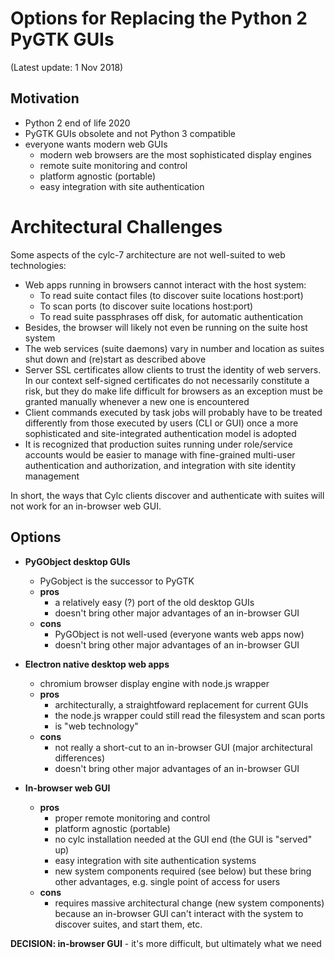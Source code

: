 # Options for Replacing the Python 2 PyGTK GUIs

(Latest update: 1 Nov 2018)

## Motivation

- Python 2 end of life 2020
- PyGTK GUIs obsolete and not Python 3 compatible
- everyone wants modern web GUIs
  - modern web browsers are the most sophisticated display engines
  - remote suite monitoring and control
  - platform agnostic (portable)
  - easy integration with site authentication

# Architectural Challenges

Some aspects of the cylc-7 architecture are not well-suited to web technologies:
- Web apps running in browsers cannot interact with the host system:
  - To read suite contact files (to discover suite locations host:port)
  - To scan ports (to discover suite locations host:port)
  - To read suite passphrases off disk, for automatic authentication
- Besides, the browser will likely not even be running on the suite host system
- The web services (suite daemons) vary in number and location as suites shut
  down and (re)start as described above
- Server SSL certificates allow clients to trust the identity of web servers.
  In our context self-signed certificates do not necessarily constitute a risk,
  but they do make life difficult for browsers as an exception must be granted
  manually whenever a new one is encountered
- Client commands executed by task jobs will probably have to be treated
  differently from those executed by users (CLI or GUI) once a more
  sophisticated and site-integrated authentication model is adopted
- It is recognized that production suites running under role/service accounts
  would be easier to manage with fine-grained multi-user authentication and
  authorization, and integration with site identity management

In short, the ways that Cylc clients discover and authenticate with suites will
not work for an in-browser web GUI.

## Options

- __PyGObject desktop GUIs__
  - PyGobject is the successor to PyGTK
  - __pros__
    - a relatively easy (?) port of the old desktop GUIs
    - doesn't bring other major advantages of an in-browser GUI
  - __cons__
    - PyGObject is not well-used (everyone wants web apps now)
    - doesn't bring other major advantages of an in-browser GUI

- __Electron native desktop web apps__
  - chromium browser display engine with node.js wrapper
  - __pros__
    - architecturally, a straightfoward replacement for current GUIs
    - the node.js wrapper could still read the filesystem and scan ports
    - is "web technology"
  - __cons__
    - not really a short-cut to an in-browser GUI (major architectural differences)
    - doesn't bring other major advantages of an in-browser GUI

- __In-browser web GUI__
  - __pros__
    - proper remote monitoring and control
    - platform agnostic (portable)
    - no cylc installation needed at the GUI end (the GUI is "served" up)
    - easy integration with site authentication systems
    - new system components required (see below) but these bring other
      advantages, e.g. single point of access for users
  - __cons__
    - requires massive architectural change (new system components) because
      an in-browser GUI can't interact with the system to discover suites, and
      start them, etc.
      
__DECISION: in-browser GUI__ - it's more difficult, but ultimately what we need

